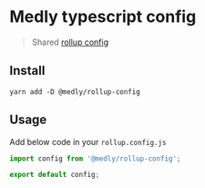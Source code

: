 # Medly typescript config

> Shared [rollup config](https://rollupjs.org/guide/en/#introduction)

## Install

```shell
yarn add -D @medly/rollup-config
```

## Usage

Add below code in your `rollup.config.js`

```js
import config from '@medly/rollup-config';

export default config;
```
